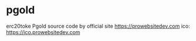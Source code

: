 # pgold
erc20toke Pgold source code
by official site https://prowebsitedev.com
ico: https://ico.prowebsitedev.com

